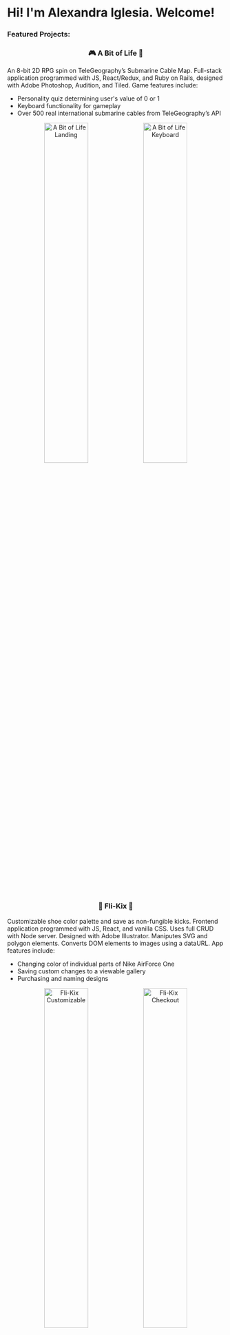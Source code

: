 <h1> Hi! I'm Alexandra Iglesia. Welcome! </h1>

<h3>Featured Projects:</h3>

<h3 align="center">🎮 A Bit of Life 👾 </h3>
An 8-bit 2D RPG spin on TeleGeography’s Submarine Cable Map. Full-stack application programmed with JS, React/Redux, and Ruby on Rails, designed with Adobe Photoshop, Audition, and Tiled. Game features include:
<ul>
  <li>Personality quiz determining user's value of 0 or 1</li>
  <li>Keyboard functionality for gameplay</li>
  <li>Over 500 real international submarine cables from TeleGeography’s API</li>
</ul>

<p align="center">
  <img alt="A Bit of Life Landing" src="https://user-images.githubusercontent.com/111707308/223500341-d4f78f22-3d13-4127-a3cc-509c50c85461.gif"     width="45%">
  <img alt="A Bit of Life Keyboard" src="https://user-images.githubusercontent.com/111707308/223498691-4861e17d-58df-42e0-be75-f3cb5b144405.gif" width="45%">
</p>

<br />

<h3 align="center"> 👟 Fli-Kix 💸 </h3>
Customizable shoe color palette and save as non-fungible kicks. Frontend application programmed with JS, React, and vanilla CSS. Uses full CRUD with Node server. Designed with Adobe Illustrator. Maniputes SVG and polygon elements. Converts DOM elements to images using a dataURL. App features include:
<ul>
  <li>Changing color of individual parts of Nike AirForce One</li>
  <li>Saving custom changes to a viewable gallery</li>
  <li>Purchasing and naming designs</li>
</ul>

<p align="center">
  <img alt="Fli-Kix Customizable" src="https://user-images.githubusercontent.com/111707308/223507415-1333658b-3a67-4a4c-84dc-3a6f1da24408.gif" width="45%">
  <img alt="Fli-Kix Checkout" src="https://user-images.githubusercontent.com/111707308/223509305-b72d7a27-a3c6-40a7-8c6e-70f21b4c0a49.gif" width="45%">
</p>

<br />

<h2>About Me</h2>

Full Stack Software Engineer | Photographer & Filmmaker | Coding Instructor | Bookworm
<br />

<h3 align="left">Languages and Tools:</h3>
<p align="left"> 
  <a href="https://www.w3schools.com/css/" target="_blank"> 
    <img src="https://cdn.jsdelivr.net/gh/devicons/devicon/icons/css3/css3-plain.svg" alt="css3" width="40" height="40"/> 
  </a>
  <a> 
    <img src="https://cdn.jsdelivr.net/gh/devicons/devicon/icons/javascript/javascript-original.svg" alt="javascript" width="40" height="40"/>   
  </a>
  <a>
    <img src="https://cdn.jsdelivr.net/gh/devicons/devicon/icons/react/react-original.svg" alt="react" width="40" height="40"/>
  </a>
  <a>
     <img src="https://cdn.jsdelivr.net/gh/devicons/devicon/icons/redux/redux-original.svg" alt="redux" width="40" height="40"/>
  </a>
  <a href="https://git-scm.com/" target="_blank"> 
    <img src="https://www.vectorlogo.zone/logos/git-scm/git-scm-icon.svg" alt="git" width="40" height="40"/> 
  </a> 
  <a>
    <img src="https://cdn.jsdelivr.net/gh/devicons/devicon/icons/ruby/ruby-plain.svg" alt="ruby" width="40" height="40"/>
  </a>
  <a>
    <img src="https://cdn.jsdelivr.net/gh/devicons/devicon/icons/rails/rails-plain.svg" alt="rails" width="40" height="40"/>
  </a>
  <a href="https://www.python.org" target="_blank"> 
    <img src="https://cdn.jsdelivr.net/gh/devicons/devicon/icons/python/python-plain.svg" alt="python" width="40" height="40"/>
  </a>
  <a href="https://www.photoshop.com/en" target="_blank"> 
    <img src="https://cdn.jsdelivr.net/gh/devicons/devicon/icons/photoshop/photoshop-plain.svg" alt="photoshop" width="40" height="40"/> 
  </a>
</p>

[![Top Langs](https://github-readme-stats.vercel.app/api/top-langs/?username=altiglesia&hide_progress=true&theme=vision-friendly-dark)](https://github.com/anuraghazra/github-readme-stats)

[![GitHub Streak](https://streak-stats.demolab.com/?user=altiglesia&theme=highcontrast)](https://git.io/streak-stats)

---
[![github](https://cloud.githubusercontent.com/assets/17016297/18839843/0e06a67a-83d2-11e6-993a-b35a182500e0.png)][1] 
![linkedin](https://cloud.githubusercontent.com/assets/17016297/18839848/0fc7e74e-83d2-11e6-8c6a-277fc9d6e067.png)
---

[1]: https://github.com/altiglesia
[2]: https://www.linkedin.com/in/alexandra-iglesia/
